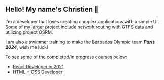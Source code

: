 ## Hello! My name's Christien 👋

I'm a developer that loves creating complex applications with a simple UI. Some of my larger project include network routing with GTFS data and utilizing project OSRM. 

I am also a swimmer training to make the Barbados Olympic team <em><strong>Paris 2024</strong></em>, wish me luck!

To see some of the completed/in progress courses below:

- <a href ="https://www.udemy.com/course/complete-react-developer-zero-to-mastery/">React Developer in 2021</a>
- <a href="https://www.udemy.com/course/design-and-develop-a-killer-website-with-html5-and-css3/">HTML + CSS Developer</a>